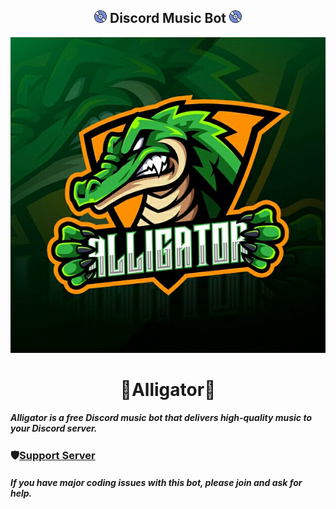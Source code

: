 <h2 align="center"><img src="./media/logo.gif" width="20px"> Discord Music Bot <img src="./media/logo.gif" width="20px"></h2>

<div align="center"> <img src="./media/banner.jpg"> </div>

<h1 align="center"> 🐊Alligator🐊 </h1>

##### Alligator is a free Discord music bot that delivers high-quality music to your Discord server.

### 🛡[Support Server](https://discord.gg/aDhVYEH) 
##### If you have major coding issues with this bot, please join and ask for help.
